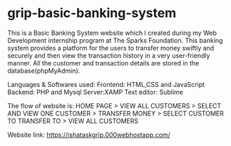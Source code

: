 # grip-basic-banking-system

This is a Basic Banking System website which I created during my Web Development internship program at The Sparks Foundation. This banking system provides a platform for the users to transfer money swiftly and securely and then view the transaction history in a very user-friendly manner. All the customer and transaction details are stored in the database(phpMyAdmin).

Languages & Softwares used:
Frontend: HTML,CSS and JavaScript
Backend: PHP and Mysql
Server:XAMP
Text editor: Sublime

The flow of website is:
HOME PAGE > VIEW ALL CUSTOMERS > SELECT AND VIEW ONE CUSTOMER > TRANSFER MONEY > SELECT CUSTOMER TO TRANSFER TO > VIEW ALL CUSTOMERS

Website link: https://ishataskgrip.000webhostapp.com/


